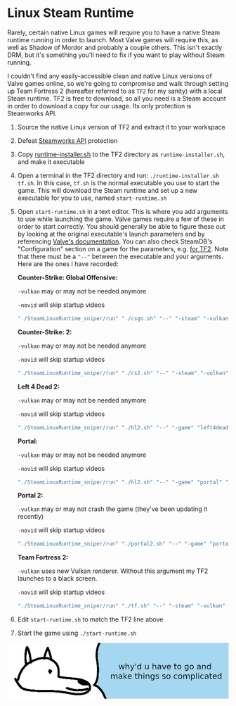 # **Linux Steam Runtime**

Rarely, certain native Linux games will require you to have a native Steam runtime running in order to launch.  Most Valve games will require this, as well as Shadow of Mordor and probably a couple others. This isn't exactly DRM, but it's something you'll need to fix if you want to play without Steam running.

I couldn't find any easily-accessible clean and native Linux versions of Valve games online, so we're going to compromise and walk through setting up Team Fortress 2 (hereafter referred to as `TF2` for my sanity) with a local Steam runtime. TF2 is free to download, so all you need is a Steam account in order to download a copy for our usage. Its only protection is Steamworks API.

1. Source the native Linux version of TF2 and extract it to your workspace

2. Defeat [Steamworks API](../../DRM/Steamworks-API/defeating_steamworks.md) protection

3. Copy [runtime-installer.sh](runtime-installer.sh) to the TF2 directory as `runtime-installer.sh`, and make it executable

4. Open a terminal in the TF2 directory and run: `./runtime-installer.sh tf.sh`. In this case, `tf.sh` is the normal executable you use to start the game. This will download the Steam runtime and set up a new executable for you to use, named `start-runtime.sh`

5. Open `start-runtime.sh` in a text editor. This is where you add arguments to use while launching the game. Valve games require a few of these in order to start correctly. You should generally be able to figure these out by looking at the original executable's launch parameters and by referencing [Valve's documentation](https://developer.valvesoftware.com/wiki/Command_Line_Options). You can also check SteamDB's "Configuration" section on a game for the parameters, e.g. [for TF2](https://steamdb.info/app/440/config/). Note that there must be a `"--"` between the executable and your arguments. Here are the ones I have recorded:

    **Counter-Strike: Global Offensive:**

    `-vulkan` may or may not be needed anymore

    `-novid` will skip startup videos

    ```bash
    "./SteamLinuxRuntime_sniper/run" "./csgo.sh" "--" "-steam" "-vulkan"
    ```

    **Counter-Strike: 2:**

    `-vulkan` may or may not be needed anymore

    `-novid` will skip startup videos

    ```bash
    "./SteamLinuxRuntime_sniper/run" "./cs2.sh" "--" "-steam" "-vulkan"
    ```

    **Left 4 Dead 2:**

    `-vulkan` may or may not be needed anymore

    `-novid` will skip startup videos

    ```bash
    "./SteamLinuxRuntime_sniper/run" "./hl2.sh" "--" "-game" "left4dead2" "-steam" "-vulkan"
    ```

    **Portal:**

    `-vulkan` may or may not be needed anymore

    `-novid` will skip startup videos

    ```bash
    "./SteamLinuxRuntime_sniper/run" "./hl2.sh" "--" "-game" "portal" "-steam" "-vulkan"
    ```

    **Portal 2:**

    `-vulkan` may or may not crash the game (they've been updating it recently)

    `-novid` will skip startup videos

    ```bash
    "./SteamLinuxRuntime_sniper/run" "./portal2.sh" "--" "-game" "portal2" "-steam" "-vulkan"
    ```

    **Team Fortress 2:**

    `-vulkan` uses new Vulkan renderer. Without this argument my TF2 launches to a black screen.

    `-novid` will skip startup videos

    ```bash
    "./SteamLinuxRuntime_sniper/run" "./tf.sh" "--" "-steam" "-vulkan"
    ```

6. Edit `start-runtime.sh` to match the TF2 line above

7. Start the game using `./start-runtime.sh`

![wise yote channels his inner avril lavigne](images/avrilsruntime.png "wise yote channels his inner avril lavigne")